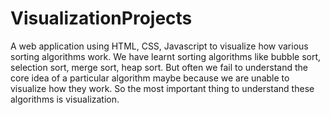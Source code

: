 # VisualizationProjects
A web application using HTML, CSS, Javascript to visualize how various sorting algorithms work. We have learnt sorting algorithms like bubble sort, selection sort, merge sort, heap sort. But often we fail to understand the core idea of a particular algorithm maybe because we are unable to visualize how they work. So the most important thing to understand these algorithms is visualization.
